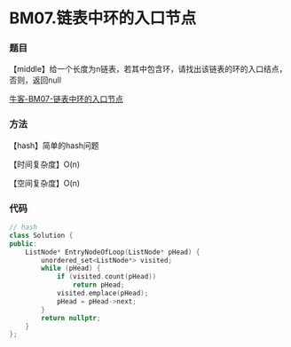 # BM07.链表中环的入口节点

### 题目

【middle】给一个长度为n链表，若其中包含环，请找出该链表的环的入口结点，否则，返回null

[牛客-BM07-链表中环的入口节点](https://www.nowcoder.com/practice/253d2c59ec3e4bc68da16833f79a38e4?tpId=295&tags=&title=&difficulty=0&judgeStatus=0&rp=0&sourceUrl=%2Fexam%2Foj%3Fpage%3D1%26tab%3D%25E7%25AE%2597%25E6%25B3%2595%25E7%25AF%2587%26topicId%3D295)

### 方法

【hash】简单的hash问题

【时间复杂度】O(n)

【空间复杂度】O(n)

### 代码

```cpp
// hash
class Solution {
public:
    ListNode* EntryNodeOfLoop(ListNode* pHead) {
        unordered_set<ListNode*> visited;
        while (pHead) {
            if (visited.count(pHead))
                return pHead;
            visited.emplace(pHead);
            pHead = pHead->next;
        }
        return nullptr;
    }
};
```

